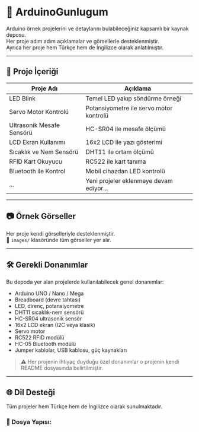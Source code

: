 # 📘 ArduinoGunlugum

Arduino örnek projelerini ve detaylarını bulabileceğiniz kapsamlı bir kaynak deposu.  
Her proje adım adım açıklamalar ve görsellerle desteklenmiştir.  
Ayrıca her proje hem Türkçe hem de İngilizce olarak anlatılmıştır.

---

## 🧠 Proje İçeriği

| Proje Adı                | Açıklama |
|-------------------------|----------|
| LED Blink               | Temel LED yakıp söndürme örneği |
| Servo Motor Kontrolü    | Potansiyometre ile servo motor kontrolü |
| Ultrasonik Mesafe Sensörü | HC-SR04 ile mesafe ölçümü |
| LCD Ekran Kullanımı     | 16x2 LCD ile yazı gösterimi |
| Sıcaklık ve Nem Sensörü | DHT11 ile ortam ölçümü |
| RFID Kart Okuyucu       | RC522 ile kart tanıma |
| Bluetooth ile Kontrol   | Mobil cihazdan LED kontrolü |
| ...                     | Yeni projeler eklenmeye devam ediyor... |

---

## 📷 Örnek Görseller

Her proje kendi görselleriyle desteklenmiştir.  
📂 `images/` klasöründe tüm görseller yer alır.

---

## 🛠️ Gerekli Donanımlar

Bu depoda yer alan projelerde kullanılabilecek genel donanımlar:

- Arduino UNO / Nano / Mega
- Breadboard (devre tahtası)
- LED, direnç, potansiyometre
- DHT11 sıcaklık-nem sensörü
- HC-SR04 ultrasonik sensör
- 16x2 LCD ekran (I2C veya klasik)
- Servo motor
- RC522 RFID modülü
- HC-05 Bluetooth modülü
- Jumper kablolar, USB kablosu, güç kaynakları

> ⚠️ Her projenin ihtiyaç duyduğu özel donanımlar o projenin kendi README dosyasında belirtilmiştir.

---

## 🌐 Dil Desteği

Tüm projeler hem Türkçe hem de İngilizce olarak sunulmaktadır.

### 📁 Dosya Yapısı:

